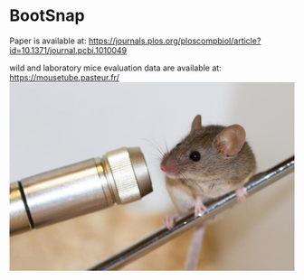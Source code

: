 
# BootSnap

Paper is available at: https://journals.plos.org/ploscompbiol/article?id=10.1371/journal.pcbi.1010049

wild and laboratory mice evaluation data are available at: https://mousetube.pasteur.fr/
![Screenshot](csm_mouse_and_mic_7f4c0ca99d.jpg) 
